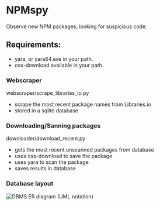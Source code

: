 # NPMspy
Observe new NPM packages, looking for suspicious code.

## Requirements:
 * yara, or yara64.exe in your path.
 * oss-download available in your path.

### Webscraper
webscraper/scrape_libraries_io.py 
  * scrape the most recent package names from Libraries.io 
  * stored in a sqlite database

### Downloading/Sanning packages
downloader/download_recent.py 
  * gets the most recent unscanned packages from database
  * uses oss-download to save the package
  * uses yara to scan the package
  * saves results in database

### Database layout

![DBMS ER diagram (UML notation)](https://user-images.githubusercontent.com/1384102/190485522-ef4915be-c511-47e2-ac08-eb82f1d0a0ae.jpeg)
